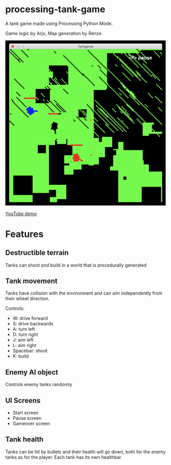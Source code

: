 # processing-tank-game
A tank game made using Processing Python Mode. 

Game logic by Arjo, Map generation by Renze

![screenshot](https://github.com/ArjoNagelhout/processing-tank-game/blob/master/screenshot.png?raw=true)

[YouTube demo](https://youtu.be/_eYRKpKkui8)

# Features

## Destructible terrain
Tanks can shoot and build in a world that is procedurally generated

## Tank movement
Tanks have collision with the environment and can aim independently from their wheel direction. 

Controls:
- W: drive forward
- S: drive backwards
- A: turn left
- D: turn right
- J: aim left
- L: aim right
- Spacebar: shoot
- K: build

## Enemy AI object
Controls enemy tanks randomly

## UI Screens
- Start screen
- Pause screen
- Gameover screen

## Tank health
Tanks can be hit by bullets and their health will go down, both for the enemy tanks as for the player. 
Each tank has its own healthbar
